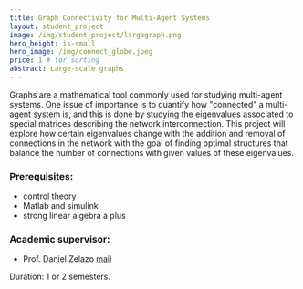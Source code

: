 ```yaml
---
title: Graph Connectivity for Multi-Agent Systems 
layout: student_project
image: /img/student_project/largegraph.png
hero_height: is-small
hero_image: /img/connect_globe.jpeg  
price: 1 # for sorting 
abstract: Large-scale graphs
---
```


Graphs are a mathematical tool commonly used for studying multi-agent systems. One issue of importance is to quantify how "connected" a multi-agent system is, and this is done by studying the eigenvalues associated to special matrices describing the network interconnection. This project will explore how certain eigenvalues change with the addition and removal of connections in the network with the goal of finding optimal structures that balance the number of connections with given values of these eigenvalues.


### Prerequisites:
- control theory 
- Matlab and simulink
- strong linear algebra a plus

### Academic supervisor:
- Prof. Daniel Zelazo [mail](mailto:dzelazo@technion.ac.il)

Duration: 1 or 2 semesters. 
